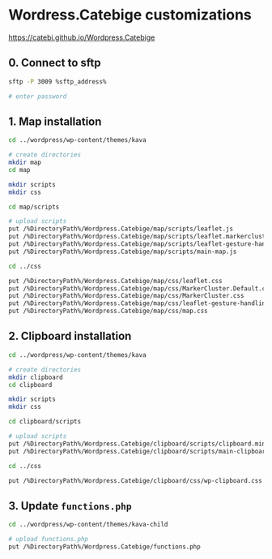 # Wordress.Catebige customizations

<https://catebi.github.io/Wordpress.Catebige>

## 0. Connect to sftp

```bash
sftp -P 3009 %sftp_address%

# enter password

```

## 1. Map installation

```bash
cd ../wordpress/wp-content/themes/kava

# create directories
mkdir map
cd map

mkdir scripts
mkdir css

cd map/scripts

# upload scripts
put /%DirectoryPath%/Wordpress.Catebige/map/scripts/leaflet.js
put /%DirectoryPath%/Wordpress.Catebige/map/scripts/leaflet.markercluster.js
put /%DirectoryPath%/Wordpress.Catebige/map/scripts/leaflet-gesture-handling.js
put /%DirectoryPath%/Wordpress.Catebige/map/scripts/main-map.js

cd ../css

put /%DirectoryPath%/Wordpress.Catebige/map/css/leaflet.css
put /%DirectoryPath%/Wordpress.Catebige/map/css/MarkerCluster.Default.css
put /%DirectoryPath%/Wordpress.Catebige/map/css/MarkerCluster.css
put /%DirectoryPath%/Wordpress.Catebige/map/css/leaflet-gesture-handling.min.css
put /%DirectoryPath%/Wordpress.Catebige/map/css/map.css

```

## 2. Clipboard installation

```bash
cd ../wordpress/wp-content/themes/kava

# create directories
mkdir clipboard
cd clipboard

mkdir scripts
mkdir css

cd clipboard/scripts

# upload scripts
put /%DirectoryPath%/Wordpress.Catebige/clipboard/scripts/clipboard.min.js
put /%DirectoryPath%/Wordpress.Catebige/clipboard/scripts/main-clipboard.js

cd ../css

put /%DirectoryPath%/Wordpress.Catebige/clipboard/css/wp-clipboard.css

```

## 3. Update `functions.php`

```bash
cd ../wordpress/wp-content/themes/kava-child

# upload functions.php
put /%DirectoryPath%/Wordpress.Catebige/functions.php
```